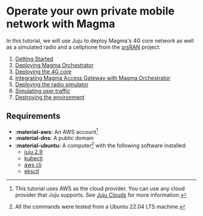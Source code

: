# Operate your own private mobile network with Magma

In this tutorial, we will use Juju to deploy Magma's 4G core network as well as a simulated radio and a cellphone from the [srsRAN](https://www.srslte.com/) project.

1. [Getting Started](01_getting_started.md)
2. [Deploying Magma Orchestrator](02_deploying_magma_orchestrator.md)
3. [Deploying the 4G core](03_deploying_magma_access_gateway.md)
4. [Integrating Magma Access Gateway with Magma Orchestrator](04_integrating_magma_access_gateway_with_magma_orchestrator.md)
5. [Deploying the radio simulator](05_deploying_the_radio_simulator.md)
6. [Simulating user traffic](06_simulating_user_traffic.md)
7. [Destroying the environment](07_destroying_the_environment.md)

## Requirements

* **:material-aws:** An AWS account[^1]
* **:material-dns:** A public domain
* **:material-ubuntu:** A computer[^2] with the following software installed:
    * [juju 2.9](https://juju.is/docs/olm/install-juju)
    * [kubectl](https://kubernetes.io/docs/tasks/tools/)
    * [aws cli](https://docs.aws.amazon.com/cli/latest/userguide/getting-started-install.html)
    * [eksctl](https://docs.aws.amazon.com/eks/latest/userguide/eksctl.html)

[^1]: This tutorial uses AWS as the cloud provider. You can use any cloud provider that Juju supports. See [Juju Clouds](https://juju.is/docs/olm/juju-supported-clouds) for more information.
[^2]: All the commands were tested from a Ubuntu 22.04 LTS machine.
